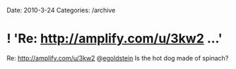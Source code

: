 Date: 2010-3-24
Categories: /archive

# ! 'Re: http://amplify.com/u/3kw2 ...'

Re: <a href="http://amplify.com/u/3kw2" rel="nofollow">http://amplify.com/u/3kw2</a> @<a href="http://twitter.com/egoldstein" class="aktt_username">egoldstein</a> Is the hot dog made of spinach?
